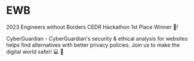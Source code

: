 # EWB
2023 Engineers without Borders CEDR Hackathon 1st Place Winner 🥇! 

CyberGuardian - CyberGuardian's security &amp; ethical analysis for websites helps find alternatives with better privacy policies. Join us to make the digital world safer! 💻 🔐
